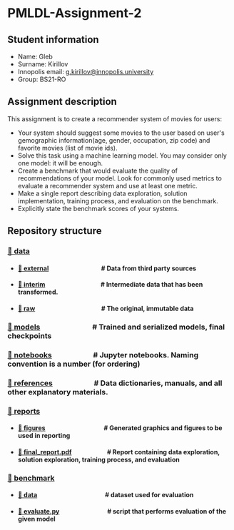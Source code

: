 # PMLDL-Assignment-2

## Student information
* Name: Gleb
* Surname: Kirillov
* Innopolis email: g.kirillov@innopolis.university
* Group: BS21-RO

## Assignment description
This assignment is to create a recommender system of movies for users:
* Your system should suggest some movies to the user based on user's gemographic information(age, gender, occupation, zip code) and favorite movies (list of movie ids).
* Solve this task using a machine learning model. You may consider only one model: it will be enough.
* Create a benchmark that would evaluate the quality of recommendations of your model. Look for commonly used metrics to evaluate a recommender system and use at least one metric.
* Make a single report describing data exploration, solution implementation, training process, and evaluation on the benchmark.
* Explicitly state the benchmark scores of your systems.

## Repository structure

### [📂 data](./data)
* #### [📂 external](./data/external) &emsp; &emsp; &emsp; &emsp; &emsp; &emsp; &ensp; # Data from third party sources
* #### [📂 interim](./data/interim) &emsp; &emsp; &emsp; &emsp; &emsp; &emsp; &emsp; # Intermediate data that has been transformed.
* #### [📂 raw](./data/raw) &emsp; &emsp; &emsp; &emsp; &emsp; &emsp; &emsp; &emsp; &nbsp; # The original, immutable data

### [📂 models](./models) &emsp; &emsp; &emsp; &emsp; &emsp; &ensp; # Trained and serialized models, final checkpoints

### [📂 notebooks](./notebooks) &emsp; &emsp; &emsp; &emsp; &nbsp;  # Jupyter notebooks. Naming convention is a number (for ordering)

### [📂 references](./references) &emsp; &emsp; &emsp; &emsp; &nbsp; # Data dictionaries, manuals, and all other explanatory materials.

### [📂 reports](./reports)
* #### [📂 figures](./reports/figures) &emsp; &emsp; &emsp; &emsp; &emsp; &emsp; &emsp; &nbsp; # Generated graphics and figures to be used in reporting
* #### [📜 final_report.pdf](./reports/final_report.pdf) &emsp; &emsp; &emsp; &emsp; &nbsp;  # Report containing data exploration, solution exploration, training process, and evaluation

### [📂 benchmark](./benchmark)
* #### [📂 data](./benchmark/data) &emsp; &emsp; &emsp; &emsp; &emsp; &emsp; &emsp; &emsp; &ensp; # dataset used for evaluation 
* #### [📜 evaluate.py](./benchmark/evaluate.py) &emsp; &emsp; &emsp; &emsp; &emsp; &emsp; # script that performs evaluation of the given model


